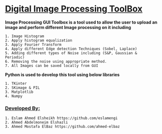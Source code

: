 # <ins>Digital Image Processing ToolBox</ins>  

**Image Processing GUI Toolbox is a tool used to allow the user to upload an image and perform different Image processing on it including**  

    1. Image Histogram  
    2. Apply histogram equalization
    3. Apply Fourier Transform
    4. Apply different Edge detection Techniques (Sobel, Laplace)  
    5. Adding different types of Noise including (S&P, Gaussian & Periodic)
    6. Removing the noise using appropriate method.
    7. All Images can be saved locally from GUI

**Python is used to develop this tool using below libraries**  

    1. TKinter
    2. SKimage & PIL
    3. Matplotlib
    4. Numpy
    
### <ins>Developed By:</ins>  

    1. Eslam Ahmed Elsheikh https://github.com/eslamengi
    2. Ahmed Abdelmoneim Elshazli 
    3. Ahmed Mostafa ElBaz https://github.com/ahmed-elbaz
